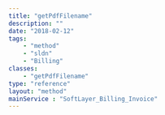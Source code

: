 ```yaml
---
title: "getPdfFilename"
description: ""
date: "2018-02-12"
tags:
    - "method"
    - "sldn"
    - "Billing"
classes:
    - "getPdfFilename"
type: "reference"
layout: "method"
mainService : "SoftLayer_Billing_Invoice"
---
```

